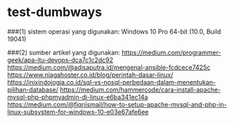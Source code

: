 # test-dumbways

###(1)	sistem operasi yang digunakan:
Windows 10 Pro 64-bit (10.0, Build 19041)

###(2)	sumber artikel yang digunakan:
https://medium.com/programmer-geek/apa-itu-devops-dca7c1c2dc92
https://medium.com/@adisaputra.id/mengenal-ansible-fcdcece7425c
https://www.niagahoster.co.id/blog/perintah-dasar-linux/
https://inixindojogja.co.id/sql-vs-nosql-perbedaan-dalam-menentukan-pilihan-database/
https://medium.com/hammercode/cara-install-apache-mysql-php-phpmyadmin-di-linux-e6ba341ec14a
https://medium.com/@fiqriismail/how-to-setup-apache-mysql-and-php-in-linux-subsystem-for-windows-10-e03e67afe6ee

